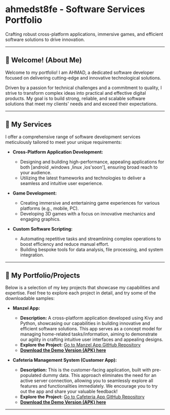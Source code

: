 # ahmedst8fe - Software Services Portfolio

Crafting robust cross-platform applications, immersive games, and efficient software solutions to drive innovation.

---

## 👋 Welcome! (About Me)

Welcome to my portfolio! I am AHMAD, a dedicated software developer focused on delivering cutting-edge and innovative technological solutions.

Driven by a passion for technical challenges and a commitment to quality, I strive to transform complex ideas into practical and effective digital products. My goal is to build strong, reliable, and scalable software solutions that meet my clients' needs and and exceed their expectations.

---

## 🚀 My Services

I offer a comprehensive range of software development services meticulously tailored to meet your unique requirements:

* **Cross-Platform Application Development:**
    * Designing and building high-performance, appealing applications for both [android ,windows ,linux ,ios'soon'], ensuring broad reach to your audience.
    * Utilizing the latest frameworks and technologies to deliver a seamless and intuitive user experience.

* **Game Development:**
    * Creating immersive and entertaining game experiences for various platforms (e.g., mobile, PC).
    * Developing 3D games with a focus on innovative mechanics and engaging graphics.

* **Custom Software Scripting:**
    * Automating repetitive tasks and streamlining complex operations to boost efficiency and reduce manual effort.
    * Building bespoke tools for data analysis, file processing, and system integration.

---

## 🌟 My Portfolio/Projects

Below is a selection of my key projects that showcase my capabilities and expertise. Feel free to explore each project in detail, and try some of the downloadable samples:

* **Manzel App:**
    * **Description:** A cross-platform application developed using Kivy and Python, showcasing our capabilities in building innovative and efficient software solutions. This app serves as a concept model for managing home-related tasks/information, aiming to demonstrate our agility in crafting intuitive user interfaces and appealing designs.
    * **Explore the Project:** [Go to Manzel App GitHub Repository](https://github.com/ahmed8fre/manzel-app.git)
    * **[Download the Demo Version (APK) here](https://github.com/ahmed8fre/manzel-app/releases/download/manzel-app-demo/manzel-0.1.apk)**

* **Cafeteria Management System (Customer App):**
    * **Description:** This is the customer-facing application, built with pre-populated dummy data. This approach eliminates the need for an active server connection, allowing you to seamlessly explore all features and functionalities immediately. We encourage you to try out the app and share your valuable feedback!
    * **Explore the Project:** [Go to Cafeteria App GitHub Repository](https://github.com/ahmed8fre/YOUR-NEW-CAFETERIA-APP-REPO-NAME.git)
    * **[Download the Demo Version (APK) here](https://github.com/ahmed8fre/YOUR-NEW-CAFETERIA-APP-REPO-NAME/releases/latest/download/app-release.apk)**

---

